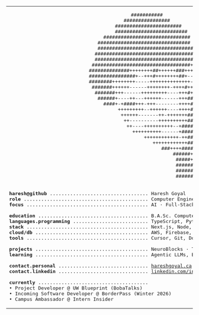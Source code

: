 <table align="center">
  <tr>
    <td align="center">

<pre>
                       ###########                              
                    ################                           
                 #######################                       
                 #########################                     
             ##############################                    
           ################################                    
           #################################                   
          ##################################                   
          ###################################                  
         ##################################+++                 
        ##############++++++++##++++++###+++--+                
        ################+--+++#++++++++##+---++                
        ########++++++++-----++++++++++++++--+++               
         #######++++++------++++++++-++++#++++++               
          #######+++------+++++++++----+++#++++                
           ######+----++---++++++------+++##++                 
             ####+-+####+++-+++--------++++##++                
                  +++++++++--++++++----++++###+                
                   ++++++-------++-+++++++####++               
                    ++----------++++++++++####+++              
                     ++----++++++++++--+######++++----         
                       ++++++++++------+#####+++++++---        
                         ++++++++++++-++#####++++++++--...-
                            ++++++++++++####++++++++-......
                               ###++++#####++++++++-.......
                                   ######+++++++---........
                                    #####++++++---.........
                                    ######++++--...........
                                    #######++-.............
                                    #######+--.............
</pre>

  </td>
  </tr>
  <tr>
    <td>

<pre>
<b>haresh@github</b> .................................. Haresh Goyal
<b>role</b> ........................................... Computer Engineering @ UW
<b>focus</b> .......................................... AI · Full-Stack · Neurotech

<b>education</b> ...................................... B.A.Sc. Computer Engineering @ University of Waterloo
<b>languages.programming</b> .......................... TypeScript, Python, C++
<b>stack</b> .......................................... Next.js, Node, React Native, Vite
<b>cloud/db</b> ....................................... AWS, Firebase, MongoDB
<b>tools</b> .......................................... Cursor, Git, Docker, Figma

<b>projects</b> ....................................... NeuroBlocks · Tunnel · ChunkyMonkey
<b>learning</b> ....................................... Agentic LLMs, Blockchain, Systems Design

<b>contact.personal</b> ............................... <a href="https://hareshgoyal.ca">hareshgoyal.ca</a>
<b>contact.linkedin</b> ............................... <a href="https://linkedin.com/in/hareshgoyal">linkedin.com/in/hareshgoyal</a>

<b>currently</b> ......................................
• Project Developer @ UW Blueprint (BobaTalks)
• Incoming Software Developer @ BorderPass (Winter 2026)
• Campus Ambassador @ Intern Insider
</pre>

  </td>
  </tr>
</table>

